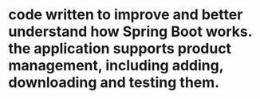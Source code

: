 # code written to improve and better understand how Spring Boot works. the application supports product management, including adding, downloading and testing them.
